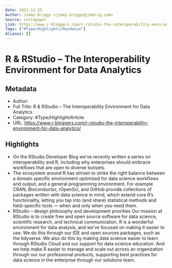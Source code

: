 ```yaml
---
Date: 2021-11-25
Author: Jimmy Briggs <jimmy.briggs@jimbrig.com>
Source: instapaper
Link: https://www.r-bloggers.com/r-rstudio-the-interoperability-environment-for-data-analytics/
Tags: ["#Type/Highlights/Readwise"]
Aliases: []
---
```

# R & RStudio – The Interoperability Environment for Data Analytics

## Metadata
- Author: 
- Full Title: R & RStudio – The Interoperability Environment for Data Analytics
- Category: #Type/Highlight/Article
- URL: https://www.r-bloggers.com/r-rstudio-the-interoperability-environment-for-data-analytics/

## Highlights
- On the RStudio Developer Blog we’ve recently written a series on interoperability and R, including why enterprises should embrace workflows that are open to diverse toolsets.
- The ecosystem around R has striven to strike the right balance between a domain specific environment optimized for data science workflows and output, and a general programming environment. For example CRAN, Bioconductor, rOpenSci, and GitHub provide collections of packages written with data science in mind, which extend core R’s functionality, letting you tap into (and share) statistical methods and field-specific tools — when and only when you need them.
- RStudio – design philosophy and development priorities
  Our mission at RStudio is to create free and open source software for data science, scientific research, and technical communication. R is a wonderful environment for data analysis, and we’ve focused on making it easier to use. We do this through our IDE and open sources packages, such as the tidyverse. We also do this by making data science easier to learn through RStudio Cloud and our support for data science education. And we help make R easier to manage and scale out across an organization through our our professional products, supporting best practices for data science in the enterprise through our solutions team.
